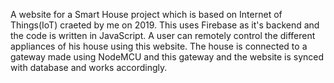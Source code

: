 A website for a Smart House project which is based on Internet of Things(IoT) craeted by me on 2019. This uses Firebase as it's backend and the code is written in JavaScript. A user can remotely control the different appliances of his house using this website. The house is connected to a gateway made using NodeMCU and this gateway and the website is synced with database and works accordingly.
